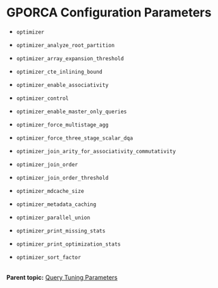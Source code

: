 # GPORCA Configuration Parameters 

- `optimizer`

- `optimizer_analyze_root_partition`

- `optimizer_array_expansion_threshold`

- `optimizer_cte_inlining_bound`

- `optimizer_enable_associativity`

- `optimizer_control`

- `optimizer_enable_master_only_queries`

- `optimizer_force_multistage_agg`

- `optimizer_force_three_stage_scalar_dqa`

- `optimizer_join_arity_for_associativity_commutativity`

- `optimizer_join_order`

- `optimizer_join_order_threshold`

- `optimizer_mdcache_size`

- `optimizer_metadata_caching`

- `optimizer_parallel_union`

- `optimizer_print_missing_stats`

- `optimizer_print_optimization_stats`

- `optimizer_sort_factor`<br/></br>


**Parent topic:** [Query Tuning Parameters](../topics/g-query-tuning-parameters.html)


